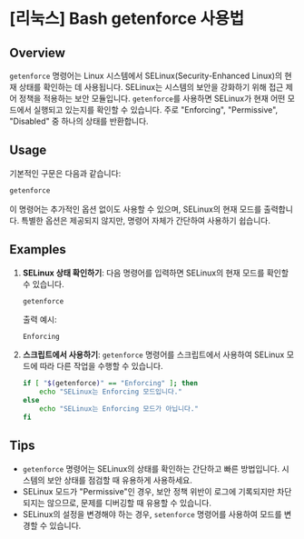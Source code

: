 # [리눅스] Bash getenforce 사용법

## Overview
`getenforce` 명령어는 Linux 시스템에서 SELinux(Security-Enhanced Linux)의 현재 상태를 확인하는 데 사용됩니다. SELinux는 시스템의 보안을 강화하기 위해 접근 제어 정책을 적용하는 보안 모듈입니다. `getenforce`를 사용하면 SELinux가 현재 어떤 모드에서 실행되고 있는지를 확인할 수 있습니다. 주로 "Enforcing", "Permissive", "Disabled" 중 하나의 상태를 반환합니다.

## Usage
기본적인 구문은 다음과 같습니다:

```bash
getenforce
```

이 명령어는 추가적인 옵션 없이도 사용할 수 있으며, SELinux의 현재 모드를 출력합니다. 특별한 옵션은 제공되지 않지만, 명령어 자체가 간단하여 사용하기 쉽습니다.

## Examples
1. **SELinux 상태 확인하기**:
   다음 명령어를 입력하면 SELinux의 현재 모드를 확인할 수 있습니다.

   ```bash
   getenforce
   ```

   출력 예시:
   ```
   Enforcing
   ```

2. **스크립트에서 사용하기**:
   `getenforce` 명령어를 스크립트에서 사용하여 SELinux 모드에 따라 다른 작업을 수행할 수 있습니다.

   ```bash
   if [ "$(getenforce)" == "Enforcing" ]; then
       echo "SELinux는 Enforcing 모드입니다."
   else
       echo "SELinux는 Enforcing 모드가 아닙니다."
   fi
   ```

## Tips
- `getenforce` 명령어는 SELinux의 상태를 확인하는 간단하고 빠른 방법입니다. 시스템의 보안 상태를 점검할 때 유용하게 사용하세요.
- SELinux 모드가 "Permissive"인 경우, 보안 정책 위반이 로그에 기록되지만 차단되지는 않으므로, 문제를 디버깅할 때 유용할 수 있습니다.
- SELinux의 설정을 변경해야 하는 경우, `setenforce` 명령어를 사용하여 모드를 변경할 수 있습니다.